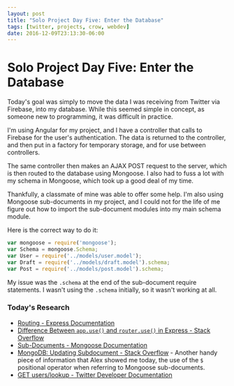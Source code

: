 ```yaml
---
layout: post
title: "Solo Project Day Five: Enter the Database"
tags: [twitter, projects, crow, webdev]
date: 2016-12-09T23:13:30-06:00
---
```


# Solo Project Day Five: Enter the Database

Today's goal was simply to move the data I was receiving from Twitter via Firebase, into my database. While this seemed simple in concept, as someone new to programming, it was difficult in practice.

I'm using Angular for my project, and I have a controller that calls to Firebase for the user's authentication. The data is returned to the controller, and then put in a factory for temporary storage, and for use between controllers.

The same controller then makes an AJAX POST request to the server, which is then routed to the database using Mongoose. I also had to fuss a lot with my schema in Mongoose, which took up a good deal of my time.

Thankfully, a classmate of mine was able to offer some help. I'm also using Mongoose sub-documents in my project, and I could not for the life of me figure out how to import the sub-document modules into my main schema module.

Here is the correct way to do it:

```javascript
var mongoose = require('mongoose');
var Schema = mongoose.Schema;
var User = require('../models/user.model');
var Draft = require('../models/draft.model').schema;
var Post = require('../models/post.model').schema;
```

My issue was the `.schema` at the end of the sub-document require statements. I wasn't using the `.schema` initially, so it wasn't working at all.

### Today's Research

- [Routing - Express Documentation](https://expressjs.com/en/guide/routing.html)
- [Difference Between `app.use()` and `router.use()` in Express - Stack Overflow](http://stackoverflow.com/questions/27227650/difference-between-app-use-and-router-use-in-express)
- [Sub-Documents - Mongoose Documentation](http://mongoosejs.com/docs/subdocs.html)
- [MongoDB: Updating Subdocument - Stack Overflow](http://stackoverflow.com/questions/5646798/mongodb-updating-subdocument) - Another handy piece of information that Alex showed me today, the use of the `$` positional operator when referring to Mongoose sub-documents.
- [GET users/lookup - Twitter Developer Documentation](https://dev.twitter.com/rest/reference/get/users/lookup)
